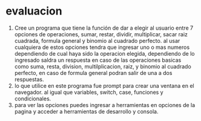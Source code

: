 # evaluacion
1. Cree un programa que tiene la función de dar a elegir al usuario entre 7 opciones de operaciones, sumar, restar, dividir, multiplicar, sacar raiz cuadrada, formula general y binomio al cuadrado perfecto. al usar cualquiera de estos opciones tendra que ingresar uno o mas numeros dependiendo de cual haya sido la operacion elegida, dependiendo de lo ingresado saldra un respuesta en caso de las operaciones basicas como suma, resta, division, multilplicacion, raiz, y binomio al cuadrado perfecto, en caso de formula general podran salir de una a dos respuestas.
2. lo que utilice en este programa fue prompt para crear una ventana en el navegador. al igual que variables, switch, case, funciones y condicionales.
3. para ver las opciones puedes ingresar a herramientas en opciones de la pagina y acceder a herramientas de desarrollo y consola.
